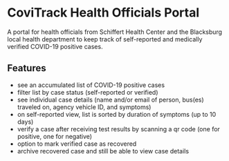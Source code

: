 # CoviTrack Health Officials Portal

A portal for health officials from Schiffert Health Center and the Blacksburg local health department to keep track of self-reported and medically verified COVID-19 positive cases.

## Features

* see an accumulated list of COVID-19 positive cases
* filter list by case status (self-reported or verified)
* see individual case details (name and/or email of person, bus(es) traveled on, agency vehicle ID, and symptoms)
* on self-reported view, list is sorted by duration of symptoms (up to 10 days)
* verify a case after receiving test results by scanning a qr code (one for positive, one for negative)
* option to mark verified case as recovered
* archive recovered case and still be able to view case details
